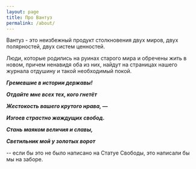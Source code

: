 ```yaml
---
layout: page
title: Про Вантуз
permalink: /about/
---
```


Вантуз - это неизбежный продукт столкновения двух миров, двух полярностей, двух систем ценностей.

Люди, которые родились на руинах старого мира и обречены жить в новом, причем ненавидя оба из них, найдут на страницах нашего журнала отдушину и такой необходимый покой.

***Гремевшие в истории державы!***

***Отдайте мне всех тех, кого гнетёт***

***Жестокость вашего крутого нрава, —***

***Изгоев страстно жаждущих свобод.***

***Стань маяком величия и славы,***

***Светильник мой у золотых ворот***

-- если бы это не было написано на Статуе Свободы, это написали бы мы на заборе.
